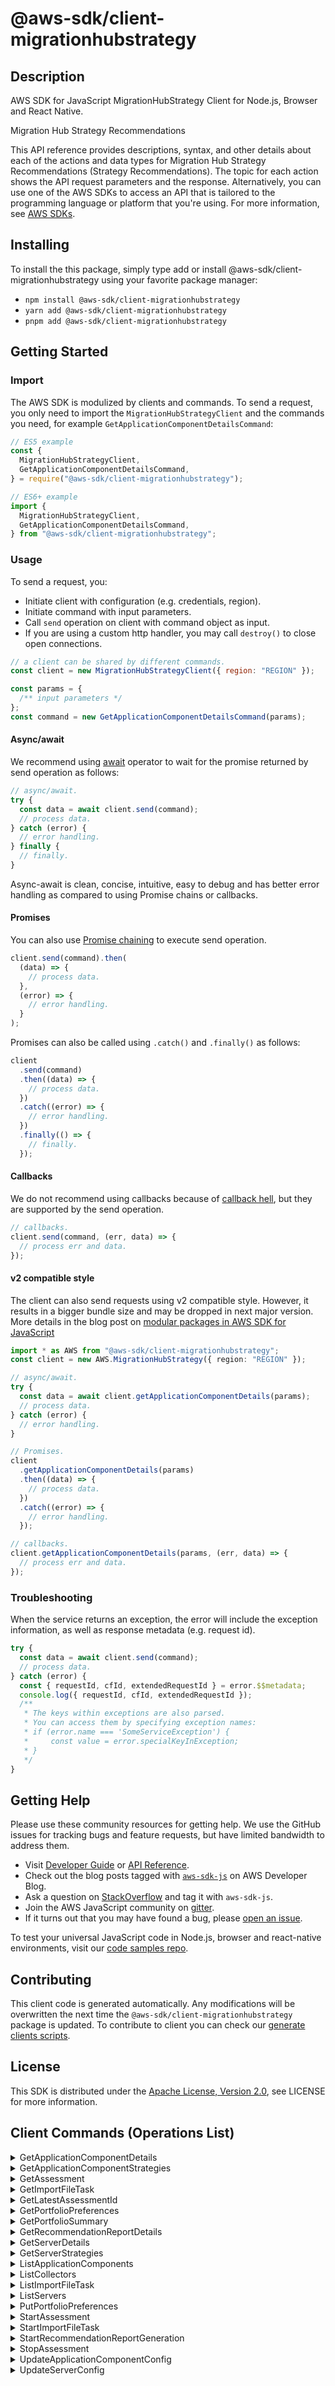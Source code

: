 <!-- generated file, do not edit directly -->

# @aws-sdk/client-migrationhubstrategy

## Description

AWS SDK for JavaScript MigrationHubStrategy Client for Node.js, Browser and React Native.

<fullname>Migration Hub Strategy Recommendations</fullname>

<p>This API reference provides descriptions, syntax, and other details about each of the
actions and data types for Migration Hub Strategy Recommendations (Strategy Recommendations). The topic for each action shows the API
request parameters and the response. Alternatively, you can use one of the AWS SDKs to
access an API that is tailored to the programming language or platform that you're using. For
more information, see <a href="http://aws.amazon.com/tools/#SDKs">AWS SDKs</a>.</p>

## Installing

To install the this package, simply type add or install @aws-sdk/client-migrationhubstrategy
using your favorite package manager:

- `npm install @aws-sdk/client-migrationhubstrategy`
- `yarn add @aws-sdk/client-migrationhubstrategy`
- `pnpm add @aws-sdk/client-migrationhubstrategy`

## Getting Started

### Import

The AWS SDK is modulized by clients and commands.
To send a request, you only need to import the `MigrationHubStrategyClient` and
the commands you need, for example `GetApplicationComponentDetailsCommand`:

```js
// ES5 example
const {
  MigrationHubStrategyClient,
  GetApplicationComponentDetailsCommand,
} = require("@aws-sdk/client-migrationhubstrategy");
```

```ts
// ES6+ example
import {
  MigrationHubStrategyClient,
  GetApplicationComponentDetailsCommand,
} from "@aws-sdk/client-migrationhubstrategy";
```

### Usage

To send a request, you:

- Initiate client with configuration (e.g. credentials, region).
- Initiate command with input parameters.
- Call `send` operation on client with command object as input.
- If you are using a custom http handler, you may call `destroy()` to close open connections.

```js
// a client can be shared by different commands.
const client = new MigrationHubStrategyClient({ region: "REGION" });

const params = {
  /** input parameters */
};
const command = new GetApplicationComponentDetailsCommand(params);
```

#### Async/await

We recommend using [await](https://developer.mozilla.org/en-US/docs/Web/JavaScript/Reference/Operators/await)
operator to wait for the promise returned by send operation as follows:

```js
// async/await.
try {
  const data = await client.send(command);
  // process data.
} catch (error) {
  // error handling.
} finally {
  // finally.
}
```

Async-await is clean, concise, intuitive, easy to debug and has better error handling
as compared to using Promise chains or callbacks.

#### Promises

You can also use [Promise chaining](https://developer.mozilla.org/en-US/docs/Web/JavaScript/Guide/Using_promises#chaining)
to execute send operation.

```js
client.send(command).then(
  (data) => {
    // process data.
  },
  (error) => {
    // error handling.
  }
);
```

Promises can also be called using `.catch()` and `.finally()` as follows:

```js
client
  .send(command)
  .then((data) => {
    // process data.
  })
  .catch((error) => {
    // error handling.
  })
  .finally(() => {
    // finally.
  });
```

#### Callbacks

We do not recommend using callbacks because of [callback hell](http://callbackhell.com/),
but they are supported by the send operation.

```js
// callbacks.
client.send(command, (err, data) => {
  // process err and data.
});
```

#### v2 compatible style

The client can also send requests using v2 compatible style.
However, it results in a bigger bundle size and may be dropped in next major version. More details in the blog post
on [modular packages in AWS SDK for JavaScript](https://aws.amazon.com/blogs/developer/modular-packages-in-aws-sdk-for-javascript/)

```ts
import * as AWS from "@aws-sdk/client-migrationhubstrategy";
const client = new AWS.MigrationHubStrategy({ region: "REGION" });

// async/await.
try {
  const data = await client.getApplicationComponentDetails(params);
  // process data.
} catch (error) {
  // error handling.
}

// Promises.
client
  .getApplicationComponentDetails(params)
  .then((data) => {
    // process data.
  })
  .catch((error) => {
    // error handling.
  });

// callbacks.
client.getApplicationComponentDetails(params, (err, data) => {
  // process err and data.
});
```

### Troubleshooting

When the service returns an exception, the error will include the exception information,
as well as response metadata (e.g. request id).

```js
try {
  const data = await client.send(command);
  // process data.
} catch (error) {
  const { requestId, cfId, extendedRequestId } = error.$$metadata;
  console.log({ requestId, cfId, extendedRequestId });
  /**
   * The keys within exceptions are also parsed.
   * You can access them by specifying exception names:
   * if (error.name === 'SomeServiceException') {
   *     const value = error.specialKeyInException;
   * }
   */
}
```

## Getting Help

Please use these community resources for getting help.
We use the GitHub issues for tracking bugs and feature requests, but have limited bandwidth to address them.

- Visit [Developer Guide](https://docs.aws.amazon.com/sdk-for-javascript/v3/developer-guide/welcome.html)
  or [API Reference](https://docs.aws.amazon.com/AWSJavaScriptSDK/v3/latest/index.html).
- Check out the blog posts tagged with [`aws-sdk-js`](https://aws.amazon.com/blogs/developer/tag/aws-sdk-js/)
  on AWS Developer Blog.
- Ask a question on [StackOverflow](https://stackoverflow.com/questions/tagged/aws-sdk-js) and tag it with `aws-sdk-js`.
- Join the AWS JavaScript community on [gitter](https://gitter.im/aws/aws-sdk-js-v3).
- If it turns out that you may have found a bug, please [open an issue](https://github.com/aws/aws-sdk-js-v3/issues/new/choose).

To test your universal JavaScript code in Node.js, browser and react-native environments,
visit our [code samples repo](https://github.com/aws-samples/aws-sdk-js-tests).

## Contributing

This client code is generated automatically. Any modifications will be overwritten the next time the `@aws-sdk/client-migrationhubstrategy` package is updated.
To contribute to client you can check our [generate clients scripts](https://github.com/aws/aws-sdk-js-v3/tree/main/scripts/generate-clients).

## License

This SDK is distributed under the
[Apache License, Version 2.0](http://www.apache.org/licenses/LICENSE-2.0),
see LICENSE for more information.

## Client Commands (Operations List)

<details>
<summary>
GetApplicationComponentDetails
</summary>

[Command API Reference](https://docs.aws.amazon.com/AWSJavaScriptSDK/v3/latest/clients/client-migrationhubstrategy/classes/getapplicationcomponentdetailscommand.html) / [Input](https://docs.aws.amazon.com/AWSJavaScriptSDK/v3/latest/clients/client-migrationhubstrategy/interfaces/getapplicationcomponentdetailscommandinput.html) / [Output](https://docs.aws.amazon.com/AWSJavaScriptSDK/v3/latest/clients/client-migrationhubstrategy/interfaces/getapplicationcomponentdetailscommandoutput.html)

</details>
<details>
<summary>
GetApplicationComponentStrategies
</summary>

[Command API Reference](https://docs.aws.amazon.com/AWSJavaScriptSDK/v3/latest/clients/client-migrationhubstrategy/classes/getapplicationcomponentstrategiescommand.html) / [Input](https://docs.aws.amazon.com/AWSJavaScriptSDK/v3/latest/clients/client-migrationhubstrategy/interfaces/getapplicationcomponentstrategiescommandinput.html) / [Output](https://docs.aws.amazon.com/AWSJavaScriptSDK/v3/latest/clients/client-migrationhubstrategy/interfaces/getapplicationcomponentstrategiescommandoutput.html)

</details>
<details>
<summary>
GetAssessment
</summary>

[Command API Reference](https://docs.aws.amazon.com/AWSJavaScriptSDK/v3/latest/clients/client-migrationhubstrategy/classes/getassessmentcommand.html) / [Input](https://docs.aws.amazon.com/AWSJavaScriptSDK/v3/latest/clients/client-migrationhubstrategy/interfaces/getassessmentcommandinput.html) / [Output](https://docs.aws.amazon.com/AWSJavaScriptSDK/v3/latest/clients/client-migrationhubstrategy/interfaces/getassessmentcommandoutput.html)

</details>
<details>
<summary>
GetImportFileTask
</summary>

[Command API Reference](https://docs.aws.amazon.com/AWSJavaScriptSDK/v3/latest/clients/client-migrationhubstrategy/classes/getimportfiletaskcommand.html) / [Input](https://docs.aws.amazon.com/AWSJavaScriptSDK/v3/latest/clients/client-migrationhubstrategy/interfaces/getimportfiletaskcommandinput.html) / [Output](https://docs.aws.amazon.com/AWSJavaScriptSDK/v3/latest/clients/client-migrationhubstrategy/interfaces/getimportfiletaskcommandoutput.html)

</details>
<details>
<summary>
GetLatestAssessmentId
</summary>

[Command API Reference](https://docs.aws.amazon.com/AWSJavaScriptSDK/v3/latest/clients/client-migrationhubstrategy/classes/getlatestassessmentidcommand.html) / [Input](https://docs.aws.amazon.com/AWSJavaScriptSDK/v3/latest/clients/client-migrationhubstrategy/interfaces/getlatestassessmentidcommandinput.html) / [Output](https://docs.aws.amazon.com/AWSJavaScriptSDK/v3/latest/clients/client-migrationhubstrategy/interfaces/getlatestassessmentidcommandoutput.html)

</details>
<details>
<summary>
GetPortfolioPreferences
</summary>

[Command API Reference](https://docs.aws.amazon.com/AWSJavaScriptSDK/v3/latest/clients/client-migrationhubstrategy/classes/getportfoliopreferencescommand.html) / [Input](https://docs.aws.amazon.com/AWSJavaScriptSDK/v3/latest/clients/client-migrationhubstrategy/interfaces/getportfoliopreferencescommandinput.html) / [Output](https://docs.aws.amazon.com/AWSJavaScriptSDK/v3/latest/clients/client-migrationhubstrategy/interfaces/getportfoliopreferencescommandoutput.html)

</details>
<details>
<summary>
GetPortfolioSummary
</summary>

[Command API Reference](https://docs.aws.amazon.com/AWSJavaScriptSDK/v3/latest/clients/client-migrationhubstrategy/classes/getportfoliosummarycommand.html) / [Input](https://docs.aws.amazon.com/AWSJavaScriptSDK/v3/latest/clients/client-migrationhubstrategy/interfaces/getportfoliosummarycommandinput.html) / [Output](https://docs.aws.amazon.com/AWSJavaScriptSDK/v3/latest/clients/client-migrationhubstrategy/interfaces/getportfoliosummarycommandoutput.html)

</details>
<details>
<summary>
GetRecommendationReportDetails
</summary>

[Command API Reference](https://docs.aws.amazon.com/AWSJavaScriptSDK/v3/latest/clients/client-migrationhubstrategy/classes/getrecommendationreportdetailscommand.html) / [Input](https://docs.aws.amazon.com/AWSJavaScriptSDK/v3/latest/clients/client-migrationhubstrategy/interfaces/getrecommendationreportdetailscommandinput.html) / [Output](https://docs.aws.amazon.com/AWSJavaScriptSDK/v3/latest/clients/client-migrationhubstrategy/interfaces/getrecommendationreportdetailscommandoutput.html)

</details>
<details>
<summary>
GetServerDetails
</summary>

[Command API Reference](https://docs.aws.amazon.com/AWSJavaScriptSDK/v3/latest/clients/client-migrationhubstrategy/classes/getserverdetailscommand.html) / [Input](https://docs.aws.amazon.com/AWSJavaScriptSDK/v3/latest/clients/client-migrationhubstrategy/interfaces/getserverdetailscommandinput.html) / [Output](https://docs.aws.amazon.com/AWSJavaScriptSDK/v3/latest/clients/client-migrationhubstrategy/interfaces/getserverdetailscommandoutput.html)

</details>
<details>
<summary>
GetServerStrategies
</summary>

[Command API Reference](https://docs.aws.amazon.com/AWSJavaScriptSDK/v3/latest/clients/client-migrationhubstrategy/classes/getserverstrategiescommand.html) / [Input](https://docs.aws.amazon.com/AWSJavaScriptSDK/v3/latest/clients/client-migrationhubstrategy/interfaces/getserverstrategiescommandinput.html) / [Output](https://docs.aws.amazon.com/AWSJavaScriptSDK/v3/latest/clients/client-migrationhubstrategy/interfaces/getserverstrategiescommandoutput.html)

</details>
<details>
<summary>
ListApplicationComponents
</summary>

[Command API Reference](https://docs.aws.amazon.com/AWSJavaScriptSDK/v3/latest/clients/client-migrationhubstrategy/classes/listapplicationcomponentscommand.html) / [Input](https://docs.aws.amazon.com/AWSJavaScriptSDK/v3/latest/clients/client-migrationhubstrategy/interfaces/listapplicationcomponentscommandinput.html) / [Output](https://docs.aws.amazon.com/AWSJavaScriptSDK/v3/latest/clients/client-migrationhubstrategy/interfaces/listapplicationcomponentscommandoutput.html)

</details>
<details>
<summary>
ListCollectors
</summary>

[Command API Reference](https://docs.aws.amazon.com/AWSJavaScriptSDK/v3/latest/clients/client-migrationhubstrategy/classes/listcollectorscommand.html) / [Input](https://docs.aws.amazon.com/AWSJavaScriptSDK/v3/latest/clients/client-migrationhubstrategy/interfaces/listcollectorscommandinput.html) / [Output](https://docs.aws.amazon.com/AWSJavaScriptSDK/v3/latest/clients/client-migrationhubstrategy/interfaces/listcollectorscommandoutput.html)

</details>
<details>
<summary>
ListImportFileTask
</summary>

[Command API Reference](https://docs.aws.amazon.com/AWSJavaScriptSDK/v3/latest/clients/client-migrationhubstrategy/classes/listimportfiletaskcommand.html) / [Input](https://docs.aws.amazon.com/AWSJavaScriptSDK/v3/latest/clients/client-migrationhubstrategy/interfaces/listimportfiletaskcommandinput.html) / [Output](https://docs.aws.amazon.com/AWSJavaScriptSDK/v3/latest/clients/client-migrationhubstrategy/interfaces/listimportfiletaskcommandoutput.html)

</details>
<details>
<summary>
ListServers
</summary>

[Command API Reference](https://docs.aws.amazon.com/AWSJavaScriptSDK/v3/latest/clients/client-migrationhubstrategy/classes/listserverscommand.html) / [Input](https://docs.aws.amazon.com/AWSJavaScriptSDK/v3/latest/clients/client-migrationhubstrategy/interfaces/listserverscommandinput.html) / [Output](https://docs.aws.amazon.com/AWSJavaScriptSDK/v3/latest/clients/client-migrationhubstrategy/interfaces/listserverscommandoutput.html)

</details>
<details>
<summary>
PutPortfolioPreferences
</summary>

[Command API Reference](https://docs.aws.amazon.com/AWSJavaScriptSDK/v3/latest/clients/client-migrationhubstrategy/classes/putportfoliopreferencescommand.html) / [Input](https://docs.aws.amazon.com/AWSJavaScriptSDK/v3/latest/clients/client-migrationhubstrategy/interfaces/putportfoliopreferencescommandinput.html) / [Output](https://docs.aws.amazon.com/AWSJavaScriptSDK/v3/latest/clients/client-migrationhubstrategy/interfaces/putportfoliopreferencescommandoutput.html)

</details>
<details>
<summary>
StartAssessment
</summary>

[Command API Reference](https://docs.aws.amazon.com/AWSJavaScriptSDK/v3/latest/clients/client-migrationhubstrategy/classes/startassessmentcommand.html) / [Input](https://docs.aws.amazon.com/AWSJavaScriptSDK/v3/latest/clients/client-migrationhubstrategy/interfaces/startassessmentcommandinput.html) / [Output](https://docs.aws.amazon.com/AWSJavaScriptSDK/v3/latest/clients/client-migrationhubstrategy/interfaces/startassessmentcommandoutput.html)

</details>
<details>
<summary>
StartImportFileTask
</summary>

[Command API Reference](https://docs.aws.amazon.com/AWSJavaScriptSDK/v3/latest/clients/client-migrationhubstrategy/classes/startimportfiletaskcommand.html) / [Input](https://docs.aws.amazon.com/AWSJavaScriptSDK/v3/latest/clients/client-migrationhubstrategy/interfaces/startimportfiletaskcommandinput.html) / [Output](https://docs.aws.amazon.com/AWSJavaScriptSDK/v3/latest/clients/client-migrationhubstrategy/interfaces/startimportfiletaskcommandoutput.html)

</details>
<details>
<summary>
StartRecommendationReportGeneration
</summary>

[Command API Reference](https://docs.aws.amazon.com/AWSJavaScriptSDK/v3/latest/clients/client-migrationhubstrategy/classes/startrecommendationreportgenerationcommand.html) / [Input](https://docs.aws.amazon.com/AWSJavaScriptSDK/v3/latest/clients/client-migrationhubstrategy/interfaces/startrecommendationreportgenerationcommandinput.html) / [Output](https://docs.aws.amazon.com/AWSJavaScriptSDK/v3/latest/clients/client-migrationhubstrategy/interfaces/startrecommendationreportgenerationcommandoutput.html)

</details>
<details>
<summary>
StopAssessment
</summary>

[Command API Reference](https://docs.aws.amazon.com/AWSJavaScriptSDK/v3/latest/clients/client-migrationhubstrategy/classes/stopassessmentcommand.html) / [Input](https://docs.aws.amazon.com/AWSJavaScriptSDK/v3/latest/clients/client-migrationhubstrategy/interfaces/stopassessmentcommandinput.html) / [Output](https://docs.aws.amazon.com/AWSJavaScriptSDK/v3/latest/clients/client-migrationhubstrategy/interfaces/stopassessmentcommandoutput.html)

</details>
<details>
<summary>
UpdateApplicationComponentConfig
</summary>

[Command API Reference](https://docs.aws.amazon.com/AWSJavaScriptSDK/v3/latest/clients/client-migrationhubstrategy/classes/updateapplicationcomponentconfigcommand.html) / [Input](https://docs.aws.amazon.com/AWSJavaScriptSDK/v3/latest/clients/client-migrationhubstrategy/interfaces/updateapplicationcomponentconfigcommandinput.html) / [Output](https://docs.aws.amazon.com/AWSJavaScriptSDK/v3/latest/clients/client-migrationhubstrategy/interfaces/updateapplicationcomponentconfigcommandoutput.html)

</details>
<details>
<summary>
UpdateServerConfig
</summary>

[Command API Reference](https://docs.aws.amazon.com/AWSJavaScriptSDK/v3/latest/clients/client-migrationhubstrategy/classes/updateserverconfigcommand.html) / [Input](https://docs.aws.amazon.com/AWSJavaScriptSDK/v3/latest/clients/client-migrationhubstrategy/interfaces/updateserverconfigcommandinput.html) / [Output](https://docs.aws.amazon.com/AWSJavaScriptSDK/v3/latest/clients/client-migrationhubstrategy/interfaces/updateserverconfigcommandoutput.html)

</details>
